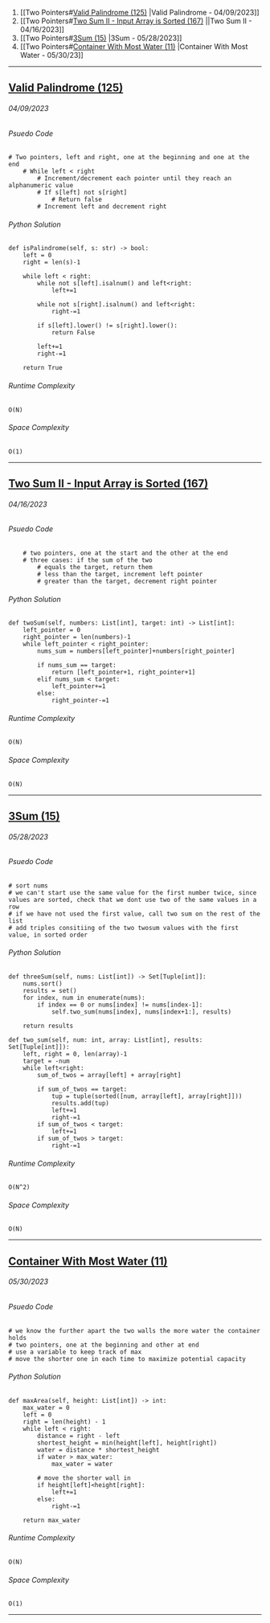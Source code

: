 1. [[Two Pointers#[Valid Palindrome (125)](https://leetcode.com/problems/valid-palindrome/description/) |Valid Palindrome - 04/09/2023]]
2. [[Two Pointers#[Two Sum II - Input Array is Sorted (167)](https://leetcode.com/problems/two-sum-ii-input-array-is-sorted/description/) ||Two Sum II - 04/16/2023]]
3. [[Two Pointers#[3Sum (15)](https://leetcode.com/problems/3sum/description/) |3Sum - 05/28/2023]]
4. [[Two Pointers#[Container With Most Water (11)](https://leetcode.com/problems/container-with-most-water/description/) |Container With Most Water - 05/30/23]]



___
## [Valid Palindrome (125)](https://leetcode.com/problems/valid-palindrome/description/)
###### *04/09/2023*

###### Psuedo Code
``` 
# Two pointers, left and right, one at the beginning and one at the end
    # While left < right
        # Increment/decrement each pointer until they reach an alphanumeric value
        # If s[left] not s[right]
            # Return false
        # Increment left and decrement right
```

###### Python Solution
```
def isPalindrome(self, s: str) -> bool:
	left = 0
	right = len(s)-1

	while left < right:
		while not s[left].isalnum() and left<right:
			left+=1
	
		while not s[right].isalnum() and left<right:
			right-=1
	
		if s[left].lower() != s[right].lower():
			return False
	
		left+=1
		right-=1
	
	return True
```

###### Runtime Complexity
```
O(N)
```

###### Space Complexity
```
O(1)
```

---
## [Two Sum II - Input Array is Sorted (167)](https://leetcode.com/problems/two-sum-ii-input-array-is-sorted/description/)
###### *04/16/2023*

###### Psuedo Code
``` 
    # two pointers, one at the start and the other at the end
    # three cases: if the sum of the two 
        # equals the target, return them
        # less than the target, increment left pointer
        # greater than the target, decrement right pointer
```

###### Python Solution
```
def twoSum(self, numbers: List[int], target: int) -> List[int]:
	left_pointer = 0 
	right_pointer = len(numbers)-1
	while left_pointer < right_pointer:
		nums_sum = numbers[left_pointer]+numbers[right_pointer]

		if nums_sum == target:
			return [left_pointer+1, right_pointer+1]
		elif nums_sum < target:
			left_pointer+=1
		else:
			right_pointer-=1
```

###### Runtime Complexity
```
O(N)
```

###### Space Complexity
```
O(N)
```

---
## [3Sum (15)](https://leetcode.com/problems/3sum/description/)
###### *05/28/2023*

###### Psuedo Code
``` 
# sort nums
# we can't start use the same value for the first number twice, since values are sorted, check that we dont use two of the same values in a row
# if we have not used the first value, call two sum on the rest of the list
# add triples consitiing of the two twosum values with the first value, in sorted order
```

###### Python Solution
```
def threeSum(self, nums: List[int]) -> Set[Tuple[int]]:
	nums.sort()
	results = set()
	for index, num in enumerate(nums):
		if index == 0 or nums[index] != nums[index-1]:
			self.two_sum(nums[index], nums[index+1:], results)

	return results

def two_sum(self, num: int, array: List[int], results: Set[Tuple[int]]):
	left, right = 0, len(array)-1
	target = -num
	while left<right:
		sum_of_twos = array[left] + array[right]

		if sum_of_twos == target:
			tup = tuple(sorted([num, array[left], array[right]]))
			results.add(tup)
			left+=1
			right-=1
		if sum_of_twos < target:
			left+=1
		if sum_of_twos > target:
			right-=1
```

###### Runtime Complexity
```
O(N^2)
```

###### Space Complexity
```
O(N)
```

---
## [Container With Most Water (11)](https://leetcode.com/problems/container-with-most-water/description/)
###### *05/30/2023*

###### Psuedo Code
``` 
# we know the further apart the two walls the more water the container holds
# two pointers, one at the beginning and other at end
# use a variable to keep track of max
# move the shorter one in each time to maximize potential capacity
```

###### Python Solution
```
def maxArea(self, height: List[int]) -> int:
	max_water = 0
	left = 0
	right = len(height) - 1
	while left < right:
		distance = right - left
		shortest_height = min(height[left], height[right])
		water = distance * shortest_height
		if water > max_water:
			max_water = water
		
		# move the shorter wall in
		if height[left]<height[right]:
			left+=1
		else:
			right-=1
			
	return max_water

```

###### Runtime Complexity
```
O(N)
```

###### Space Complexity
```
O(1)
```

---